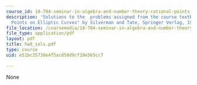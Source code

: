 ```yaml
---
course_id: 18-704-seminar-in-algebra-and-number-theory-rational-points-on-elliptic-curves-fall-2004
description: 'Solutions to the  problems assigned from the course textbook: "Rational
  Points on Elliptic Curves" by Silverman and Tate, Springer Verlag, 1992.'
file_location: /coursemedia/18-704-seminar-in-algebra-and-number-theory-rational-points-on-elliptic-curves-fall-2004/e51bc35730e4f5acd50d9cf19e565cc7_hw8_sols.pdf
file_type: application/pdf
layout: pdf
title: hw8_sols.pdf
type: course
uid: e51bc35730e4f5acd50d9cf19e565cc7

---
```

None